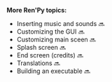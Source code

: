 **More Ren'Py topics:**

- Inserting music and sounds :soon:
- Customizing the GUI :soon:
- Customizing main sceen :soon:
- Splash screen :soon:
- End screen (credits) :soon:
- Translations :soon: 
- Building an executable :soon:

